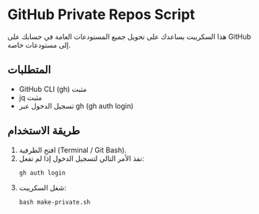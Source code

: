 # GitHub Private Repos Script

هذا السكريبت يساعدك على تحويل جميع المستودعات العامة في حسابك على GitHub إلى مستودعات خاصة.

## المتطلبات

- GitHub CLI (gh) مثبت
- jq مثبت
- تسجيل الدخول عبر gh (gh auth login)

## طريقة الاستخدام

1. افتح الطرفية (Terminal / Git Bash).
2. نفذ الأمر التالي لتسجيل الدخول إذا لم تفعل:
   ```
   gh auth login
   ```
3. شغل السكريبت:
   ```
   bash make-private.sh
   ```
